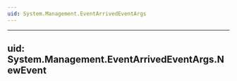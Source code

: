 ```yaml
---
uid: System.Management.EventArrivedEventArgs
---
```


---
uid: System.Management.EventArrivedEventArgs.NewEvent
---
